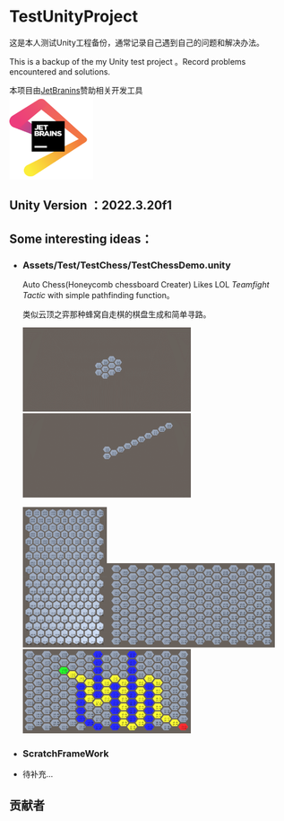# TestUnityProject

这是本人测试Unity工程备份，通常记录自己遇到自己的问题和解决办法。

This is a backup of the my Unity test project 。Record problems encountered and solutions.

本项目由[JetBranins](https://www.jetbrains.com/?from=TestUnityProject)赞助相关开发工具  
<a href="https://www.jetbrains.com/?from=Unity3DTraining"><img src="https://github.com/21thCenturyBoy/TestUnityProject/blob/master/Docs/Images/jetbrains.png" width = "150" height = "150" div align=center /></a>

## Unity Version ：2022.3.20f1

## Some interesting ideas：

- ### Assets/Test/TestChess/TestChessDemo.unity

  Auto Chess(Honeycomb chessboard Creater) Likes LOL *Teamfight Tactic* with simple pathfinding function。

  类似云顶之弈那种蜂窝自走棋的棋盘生成和简单寻路。

  <img src="https://github.com/21thCenturyBoy/TestUnityProject/blob/master/Docs/Images/Chess/ChessCreate_1.gif" width = "300" height = "150"/><img src="https://github.com/21thCenturyBoy/TestUnityProject/blob/master/Docs/Images/Chess/ChessCreate_2.gif" width = "300" height = "150"/>

  <img src="https://github.com/21thCenturyBoy/TestUnityProject/blob/master/Docs/Images/Chess/ChessCreate_X.png" width = "150" height = "250"/><img src="https://github.com/21thCenturyBoy/TestUnityProject/blob/master/Docs/Images/Chess/ChessCreate_Y.png" width = "300" height = "150"/><img src="https://github.com/21thCenturyBoy/TestUnityProject/blob/master/Docs/Images/Chess/ChessPathfinding.png" width = "300" height = "150"/>

- ### ScratchFrameWork
- 待补充...



## 贡献者

<a href="https://github.com/21thCenturyBoy/TestUnityProject/graphs/contributors">
</a>



